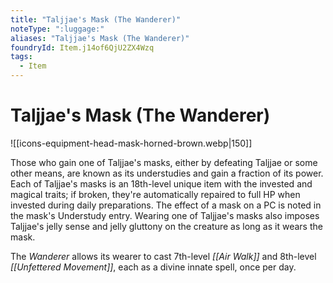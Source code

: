 ```yaml
---
title: "Taljjae's Mask (The Wanderer)"
noteType: ":luggage:"
aliases: "Taljjae's Mask (The Wanderer)"
foundryId: Item.j14of6QjU2ZX4Wzq
tags:
  - Item
---
```


# Taljjae's Mask (The Wanderer)
![[icons-equipment-head-mask-horned-brown.webp|150]]

Those who gain one of Taljjae's masks, either by defeating Taljjae or some other means, are known as its understudies and gain a fraction of its power. Each of Taljjae's masks is an 18th-level unique item with the invested and magical traits; if broken, they're automatically repaired to full HP when invested during daily preparations. The effect of a mask on a PC is noted in the mask's Understudy entry. Wearing one of Taljjae's masks also imposes Taljjae's jelly sense and jelly gluttony on the creature as long as it wears the mask.

The _Wanderer_ allows its wearer to cast 7th-level _[[Air Walk]]_ and 8th-level _[[Unfettered Movement]]_, each as a divine innate spell, once per day.

